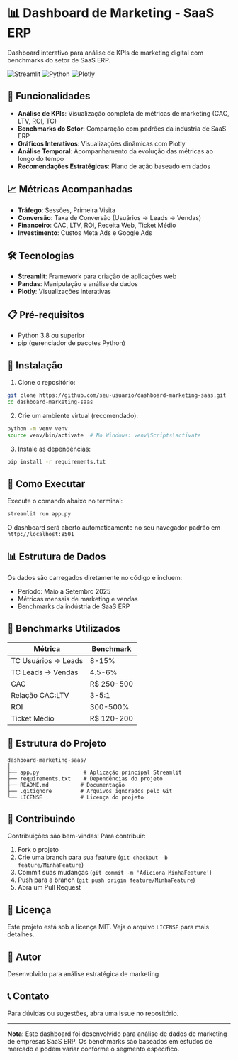 # 📊 Dashboard de Marketing - SaaS ERP

Dashboard interativo para análise de KPIs de marketing digital com benchmarks do setor de SaaS ERP.

![Streamlit](https://img.shields.io/badge/Streamlit-FF4B4B?style=for-the-badge&logo=Streamlit&logoColor=white)
![Python](https://img.shields.io/badge/Python-3776AB?style=for-the-badge&logo=python&logoColor=white)
![Plotly](https://img.shields.io/badge/Plotly-3F4F75?style=for-the-badge&logo=plotly&logoColor=white)

## 🚀 Funcionalidades

- **Análise de KPIs**: Visualização completa de métricas de marketing (CAC, LTV, ROI, TC)
- **Benchmarks do Setor**: Comparação com padrões da indústria de SaaS ERP
- **Gráficos Interativos**: Visualizações dinâmicas com Plotly
- **Análise Temporal**: Acompanhamento da evolução das métricas ao longo do tempo
- **Recomendações Estratégicas**: Plano de ação baseado em dados

## 📈 Métricas Acompanhadas

- **Tráfego**: Sessões, Primeira Visita
- **Conversão**: Taxa de Conversão (Usuários → Leads → Vendas)
- **Financeiro**: CAC, LTV, ROI, Receita Web, Ticket Médio
- **Investimento**: Custos Meta Ads e Google Ads

## 🛠️ Tecnologias

- **Streamlit**: Framework para criação de aplicações web
- **Pandas**: Manipulação e análise de dados
- **Plotly**: Visualizações interativas

## 📋 Pré-requisitos

- Python 3.8 ou superior
- pip (gerenciador de pacotes Python)

## 🔧 Instalação

1. Clone o repositório:
```bash
git clone https://github.com/seu-usuario/dashboard-marketing-saas.git
cd dashboard-marketing-saas
```

2. Crie um ambiente virtual (recomendado):
```bash
python -m venv venv
source venv/bin/activate  # No Windows: venv\Scripts\activate
```

3. Instale as dependências:
```bash
pip install -r requirements.txt
```

## 🚀 Como Executar

Execute o comando abaixo no terminal:

```bash
streamlit run app.py
```

O dashboard será aberto automaticamente no seu navegador padrão em `http://localhost:8501`

## 📊 Estrutura de Dados

Os dados são carregados diretamente no código e incluem:
- Período: Maio a Setembro 2025
- Métricas mensais de marketing e vendas
- Benchmarks da indústria de SaaS ERP

## 🎯 Benchmarks Utilizados

| Métrica | Benchmark |
|---------|-----------|
| TC Usuários → Leads | 8-15% |
| TC Leads → Vendas | 4.5-6% |
| CAC | R$ 250-500 |
| Relação CAC:LTV | 3-5:1 |
| ROI | 300-500% |
| Ticket Médio | R$ 120-200 |

## 📁 Estrutura do Projeto

```
dashboard-marketing-saas/
│
├── app.py              # Aplicação principal Streamlit
├── requirements.txt    # Dependências do projeto
├── README.md          # Documentação
├── .gitignore         # Arquivos ignorados pelo Git
└── LICENSE            # Licença do projeto
```

## 🤝 Contribuindo

Contribuições são bem-vindas! Para contribuir:

1. Fork o projeto
2. Crie uma branch para sua feature (`git checkout -b feature/MinhaFeature`)
3. Commit suas mudanças (`git commit -m 'Adiciona MinhaFeature'`)
4. Push para a branch (`git push origin feature/MinhaFeature`)
5. Abra um Pull Request

## 📝 Licença

Este projeto está sob a licença MIT. Veja o arquivo `LICENSE` para mais detalhes.

## 👤 Autor

Desenvolvido para análise estratégica de marketing

## 📞 Contato

Para dúvidas ou sugestões, abra uma issue no repositório.

---

**Nota**: Este dashboard foi desenvolvido para análise de dados de marketing de empresas SaaS ERP. Os benchmarks são baseados em estudos de mercado e podem variar conforme o segmento específico.
